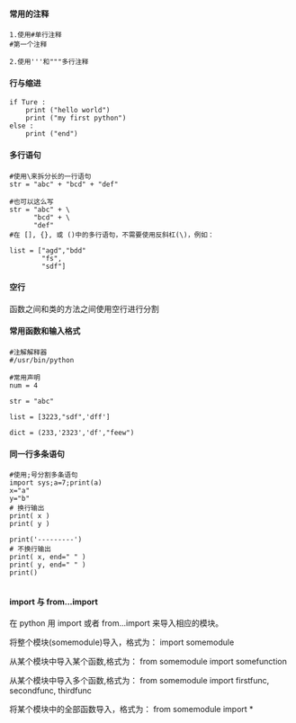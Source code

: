 ####  常用的注释
```
1.使用#单行注释
#第一个注释

2.使用'''和"""多行注释

```
#### 行与缩进

```
if Ture :
    print ("hello world")
    print ("my first python")
else :
    print ("end")
```

#### 多行语句
```
#使用\来拆分长的一行语句
str = "abc" + "bcd" + "def"

#也可以这么写
str = "abc" + \
      "bcd" + \
      "def"
#在 [], {}, 或 ()中的多行语句，不需要使用反斜杠(\)，例如：

list = ["agd","bdd"
        "fs",
        "sdf"]
```

#### 空行
函数之间和类的方法之间使用空行进行分割

#### 常用函数和输入格式

```
#注解解释器
#/usr/bin/python

#常用声明
num = 4

str = "abc"

list = [3223,"sdf",'dff']

dict = (233,'2323','df',"feew")

```

#### 同一行多条语句

```
#使用;号分割多条语句
import sys;a=7;print(a)
x="a"
y="b"
# 换行输出
print( x )
print( y )

print('---------')
# 不换行输出
print( x, end=" " )
print( y, end=" " )
print()


```
#### import 与 from...import
在 python 用 import 或者 from...import 来导入相应的模块。

将整个模块(somemodule)导入，格式为： 
import somemodule

从某个模块中导入某个函数,格式为：
from somemodule import somefunction


从某个模块中导入多个函数,格式为：
from somemodule import firstfunc, secondfunc, thirdfunc

将某个模块中的全部函数导入，格式为：
from somemodule import *
